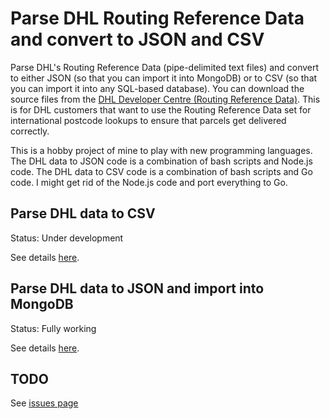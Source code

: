 # Parse DHL Routing Reference Data and convert to JSON and CSV

Parse DHL's Routing Reference Data (pipe-delimited text files) and convert to either JSON (so that you can import it into MongoDB) or to CSV (so that you can import it into any SQL-based database). You can download the source files from the [DHL Developer Centre (Routing Reference Data)](http://www.dhl.co.uk/content/gb/en/express/resource_centre/integrated_shipping_solutions/developer_download_centre1.html). This is for DHL customers that want to use the Routing Reference Data set for international postcode lookups to ensure that parcels get delivered correctly.

This is a hobby project of mine to play with new programming languages. The DHL data to JSON code is a combination of bash scripts and Node.js code. The DHL data to CSV code is a combination of bash scripts and Go code. I might get rid of the Node.js code and port everything to Go.

## Parse DHL data to CSV

Status: Under development

See details [here](https://github.com/leeprovoost/dhl-routing-reference-data-parser/tree/master/parse-to-csv).

## Parse DHL data to JSON and import into MongoDB

Status: Fully working

See details [here](https://github.com/leeprovoost/dhl-routing-reference-data-parser/tree/master/parse-to-json).

## TODO

See [issues page](https://github.com/leeprovoost/dhl-routing-reference-data-parser/issues)